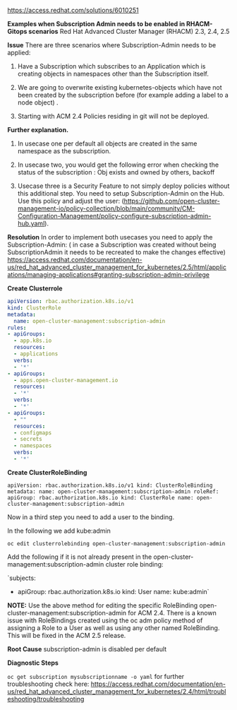 https://access.redhat.com/solutions/6010251

**Examples when Subscription Admin needs to be enabled in RHACM-Gitops scenarios**
Red Hat Advanced Cluster Manager (RHACM) 2.3, 2.4, 2.5

**Issue**
There are three scenarios where Subscription-Admin needs to be applied:

1. Have a Subscription which subscribes to an Application which is creating objects in namespaces other than the Subscription itself.

2. We are going to overwrite existing kubernetes-objects which have not been created by the subscription before (for example adding a label to a node object) .

3. Starting with ACM 2.4 Policies residing in git will not be deployed.

**Further explanation.**
1. In usecase one per default all objects are created in the same namespace as the subscription.

2. In usecase two, you would get the following error when checking the status of the subscription :
Obj exists and owned by others, backoff

3. Usecase three is a Security Feature to not simply deploy policies without this additional step. You need to setup Subscription-Admin on the Hub. Use this policy and adjust the user:
(https://github.com/open-cluster-management-io/policy-collection/blob/main/community/CM-Configuration-Management/policy-configure-subscription-admin-hub.yaml).

**Resolution**
In order to implement both usecases you need to apply the Subscription-Admin:
( in case a Subscription was created without being SubscriptionAdmin it needs to be recreated to make the changes effective)
https://access.redhat.com/documentation/en-us/red_hat_advanced_cluster_management_for_kubernetes/2.5/html/applications/managing-applications#granting-subscription-admin-privilege

**Create Clusterrole**

```yaml
apiVersion: rbac.authorization.k8s.io/v1
kind: ClusterRole
metadata:
  name: open-cluster-management:subscription-admin
rules:
- apiGroups:
  - app.k8s.io
  resources:
  - applications
  verbs:
  - '*'
- apiGroups:
  - apps.open-cluster-management.io
  resources:
  - '*'
  verbs:
  - '*'
- apiGroups:
  - ""
  resources:
  - configmaps
  - secrets
  - namespaces
  verbs:
  - '*'
  ```

**Create ClusterRoleBinding**

`apiVersion: rbac.authorization.k8s.io/v1
kind: ClusterRoleBinding
metadata:
  name: open-cluster-management:subscription-admin
roleRef:
  apiGroup: rbac.authorization.k8s.io
  kind: ClusterRole
  name: open-cluster-management:subscription-admin`

Now in a third step you need to add a user to the binding.

In the following we add kube:admin

`oc edit clusterrolebinding open-cluster-management:subscription-admin`

Add the following if it is not already present in the open-cluster-management:subscription-admin cluster role binding:

`subjects:
- apiGroup: rbac.authorization.k8s.io
  kind: User
  name: kube:admin`
  
**NOTE:** Use the above method for editing the specific RoleBinding open-cluster-management:subscription-admin for ACM 2.4. There is a known issue with RoleBindings created using the oc adm policy method of assigning a Role to a User as well as using any other named RoleBinding. This will be fixed in the ACM 2.5 release.

**Root Cause**
subscription-admin is disabled per default

**Diagnostic Steps**

`oc get subscription mysubscriptionname -o yaml`
for further troubleshooting check here:
https://access.redhat.com/documentation/en-us/red_hat_advanced_cluster_management_for_kubernetes/2.4/html/troubleshooting/troubleshooting
